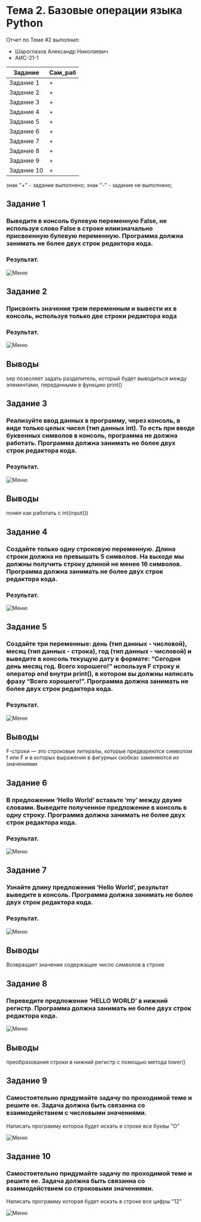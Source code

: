 # Тема 2. Базовые операции языка Python
Отчет по Теме #2 выполнил:
- Шароглазов Александр Николаевич
- АИС-21-1

| Задание | Сам_раб | 
| ------ | ------ | 
| Задание 1 | + |
| Задание 2 | + |
| Задание 3 | + |
| Задание 4 | + |
| Задание 5 | + |
| Задание 6 | + |
| Задание 7 | + |
| Задание 8 | + |
| Задание 9 | + |
| Задание 10 | + |

знак "+" - задание выполнено; знак "-" - задание не выполнено;

## Задание 1
### Выведите в консоль булевую переменную False, не используя слово False в строке илиизначально присвоенную булевую переменную. Программа должна занимать не более двух строк редактора кода.

### Результат.
![Меню](https://github.com/Ashlender/LPR/blob/lab_2/pic/01.jpeg)

## Задание 2
### Присвоить значения трем переменным и вывести их в консоль, используя только две строки редактора кода

### Результат.
![Меню](https://github.com/Ashlender/LPR/blob/lab_2/pic/02.jpeg)

## Выводы 
sep позволяет задать разделитель, который будет выводиться между элементами, переданными в функцию print()

## Задание 3
### Реализуйте ввод данных в программу, через консоль, в виде только целых чисел (тип данных int). То есть при вводе буквенных символов в консоль, программа не должна работать. Программа должна занимать не более двух строк редактора кода.

### Результат.
![Меню](https://github.com/Ashlender/LPR/blob/lab_2/pic/03.jpeg)

## Выводы
понял как работать с int(input())

## Задание 4
### Создайте только одну строковую переменную. Длина строки должна не превышать 5 символов. На выходе мы должны получить строку длиной не менее 16 символов. Программа должна занимать не более двух строк редактора кода.

### Результат.
![Меню](https://github.com/Ashlender/LPR/blob/lab_2/pic/04.jpeg)

## Задание 5
### Создайте три переменные: день (тип данных - числовой), месяц (тип данных - строка), год (тип данных - числовой) и выведите в консоль текущую дату в формате: “Сегодня день месяц год. Всего хорошего!” используя F строку и оператор end внутри print(), в котором вы должны написать фразу “Всего хорошего!”. Программа должна занимать не более двух строк редактора кода. 

### Результат.
![Меню](https://github.com/Ashlender/LPR/blob/lab_2/pic/05.jpeg)

## Выводы 
F-строки — это строковые литералы, которые предваряются символом f или F и в которых выражения в фигурных скобках заменяются их значениями

## Задание 6
### В предложении ‘Hello World’ вставьте ‘my’ между двумя словами. Выведите полученное предложение в консоль в одну строку. Программа должна занимать не более двух строк редактора кода.

### Результат.
![Меню](https://github.com/Ashlender/LPR/blob/lab_2/pic/06.jpeg)


## Задание 7
### Узнайте длину предложения ‘Hello World’, результат выведите в консоль. Программа должна занимать не более двух строк редактора кода.

### Результат.
![Меню](https://github.com/Ashlender/LPR/blob/lab_2/pic/07.jpeg)

## Выводы
Возвращает значение содержащее число символов в строке

## Задание 8
### Переведите предложение ‘HELLO WORLD’ в нижний регистр. Программа должна занимать не более двух строк редактора кода.
![Меню](https://github.com/Ashlender/LPR/blob/lab_2/pic/08.jpeg)

## Выводы
преобразования строки в нижний регистр с помощью метода lower()

## Задание 9
### Самостоятельно придумайте задачу по проходимой теме и решите ее. Задача должна быть связанна со взаимодействием с числовыми значениями.

Написать программу котороа будет искать в строке все буквы "O"

![Меню](https://github.com/Ashlender/LPR/blob/lab_2/pic/09.jpeg)

## Задание 10
### Самостоятельно придумайте задачу по проходимой теме и решите ее. Задача должна быть связанна со взаимодействием со строковыми значениями.

Написать программу которая будет искать в строке все цифры "12"

![Меню](https://github.com/Ashlender/LPR/blob/lab_2/pic/10.jpeg)
